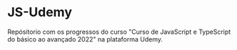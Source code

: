 # JS-Udemy
 
Repósitorio com os progressos do curso "Curso de JavaScript e TypeScript do básico ao avançado 2022"
 na plataforma Udemy.
 
